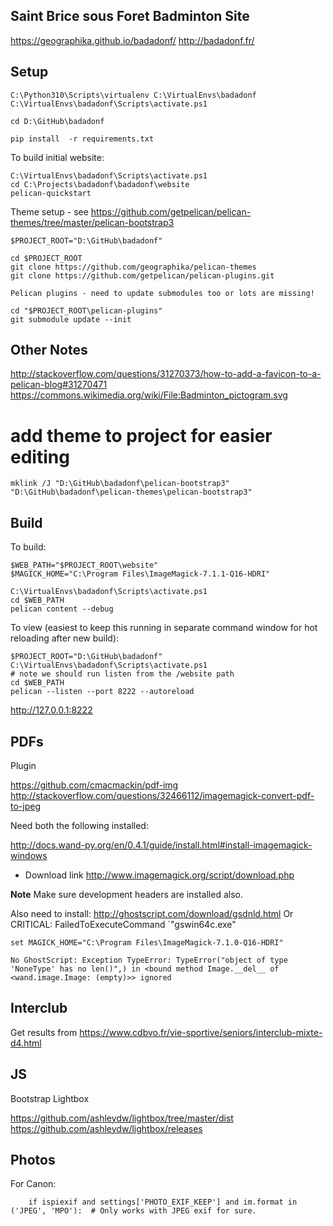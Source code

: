 ## Saint Brice sous Foret Badminton Site

https://geographika.github.io/badadonf/
http://badadonf.fr/

## Setup

```
C:\Python310\Scripts\virtualenv C:\VirtualEnvs\badadonf
C:\VirtualEnvs\badadonf\Scripts\activate.ps1

cd D:\GitHub\badadonf

pip install  -r requirements.txt
```


To build initial website:

```
C:\VirtualEnvs\badadonf\Scripts\activate.ps1
cd C:\Projects\badadonf\badadonf\website
pelican-quickstart
```

Theme setup - see https://github.com/getpelican/pelican-themes/tree/master/pelican-bootstrap3

```
$PROJECT_ROOT="D:\GitHub\badadonf"

cd $PROJECT_ROOT
git clone https://github.com/geographika/pelican-themes
git clone https://github.com/getpelican/pelican-plugins.git

Pelican plugins - need to update submodules too or lots are missing!

cd "$PROJECT_ROOT\pelican-plugins"
git submodule update --init
```

## Other Notes

http://stackoverflow.com/questions/31270373/how-to-add-a-favicon-to-a-pelican-blog#31270471
https://commons.wikimedia.org/wiki/File:Badminton_pictogram.svg

# add theme to project for easier editing

```
mklink /J "D:\GitHub\badadonf\pelican-bootstrap3" "D:\GitHub\badadonf\pelican-themes\pelican-bootstrap3"
```

## Build

To build:

```
$WEB_PATH="$PROJECT_ROOT\website"
$MAGICK_HOME="C:\Program Files\ImageMagick-7.1.1-Q16-HDRI"

C:\VirtualEnvs\badadonf\Scripts\activate.ps1
cd $WEB_PATH
pelican content --debug
```

To view (easiest to keep this running in separate command window for hot reloading after new build):

```
$PROJECT_ROOT="D:\GitHub\badadonf"
C:\VirtualEnvs\badadonf\Scripts\activate.ps1
# note we should run listen from the /website path
cd $WEB_PATH
pelican --listen --port 8222 --autoreload
```

http://127.0.0.1:8222

## PDFs

Plugin

https://github.com/cmacmackin/pdf-img
http://stackoverflow.com/questions/32466112/imagemagick-convert-pdf-to-jpeg

Need both the following installed:

http://docs.wand-py.org/en/0.4.1/guide/install.html#install-imagemagick-windows

* Download link http://www.imagemagick.org/script/download.php

**Note** Make sure development headers are installed also. 

Also need to install: http://ghostscript.com/download/gsdnld.html
Or CRITICAL: FailedToExecuteCommand `"gswin64c.exe" 

```
set MAGICK_HOME="C:\Program Files\ImageMagick-7.1.0-Q16-HDRI"
```

```
No GhostScript: Exception TypeError: TypeError("object of type 'NoneType' has no len()",) in <bound method Image.__del__ of <wand.image.Image: (empty)>> ignored
```

Interclub
---------

Get results from https://www.cdbvo.fr/vie-sportive/seniors/interclub-mixte-d4.html


JS
--

Bootstrap Lightbox

https://github.com/ashleydw/lightbox/tree/master/dist
https://github.com/ashleydw/lightbox/releases

Photos
------

For Canon:

```
    if ispiexif and settings['PHOTO_EXIF_KEEP'] and im.format in ('JPEG', 'MPO'):  # Only works with JPEG exif for sure.
```